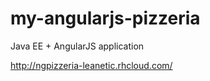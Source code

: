 my-angularjs-pizzeria
=====================

Java EE + AngularJS application


http://ngpizzeria-leanetic.rhcloud.com/

